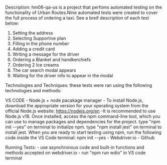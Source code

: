 Description: hm08-qa-us is a project that perfoms automated testing on the functionality of Urban Routes.Nine automated tests were created to cover the full process of ordering a taxi. See a breif description of each test below: 

1. Setting the address
2. Selecting Supportive plan
3. Filling in the phone number
4. Adding a credit card
5. Writing a message for the driver
6. Ordering a Blanket and handkerchiefs 
7. Ordering 2 Ice creams
8. The car search modal appears
9. Waiting for the driver info to appear in the modal 

Technologies and Techniques: these tests were ran using the following technologies and methods:

VS CODE
    - Node.js + node pacakage manager
        - To install Node.js, download the appropriate version for your operating system from the official Node.js website: https://nodejs.org/en -It is recommended to use Node.js v18.
        Once installed, access the npm command-line tool, which you can use to manage packages and dependencies for the project.
        type "npm init --yes" on terminal to initialize npm.
        type "npm install jest" on terminal to install jest.
        When you are ready to start testing using npm, run the following code inside the VS Code terminal: npm init --yes
    - Webdriver.io
    - Github

Running Tests:
    - use asynchronous code and built-in functions and methods accepted on webdriver.io 
    - run "npm run wdio" in VS code terminal
